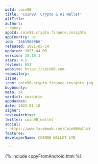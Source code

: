 ```yaml
---
wsId: coin98
title: 'Coin98: Crypto & AI Wallet'
altTitle: 
authors:
- danny
appId: coin98.crypto.finance.insights
appCountry: us
idd: '1561969966'
released: 2021-05-14
updated: 2025-04-09
version: 15.10.1
stars: 4.5
reviews: 653
website: https://coin98.com
repository: 
issue: 
icon: coin98.crypto.finance.insights.jpg
bugbounty: 
meta: ok
verdict: nosource
appHashes: 
date: 2022-01-10
signer: 
reviewArchive: 
twitter: coin98_wallet
social:
- https://www.facebook.com/Coin98Wallet
features: 
developerName: COIN98 WALLET LTD

---
```


{% include copyFromAndroid.html %}